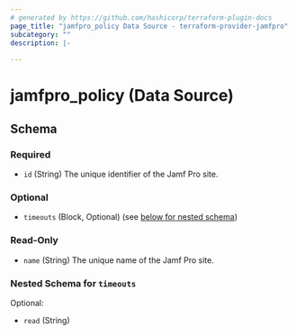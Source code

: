 ```yaml
---
# generated by https://github.com/hashicorp/terraform-plugin-docs
page_title: "jamfpro_policy Data Source - terraform-provider-jamfpro"
subcategory: ""
description: |-
  
---
```


# jamfpro_policy (Data Source)





<!-- schema generated by tfplugindocs -->
## Schema

### Required

- `id` (String) The unique identifier of the Jamf Pro site.

### Optional

- `timeouts` (Block, Optional) (see [below for nested schema](#nestedblock--timeouts))

### Read-Only

- `name` (String) The unique name of the Jamf Pro site.

<a id="nestedblock--timeouts"></a>
### Nested Schema for `timeouts`

Optional:

- `read` (String)

